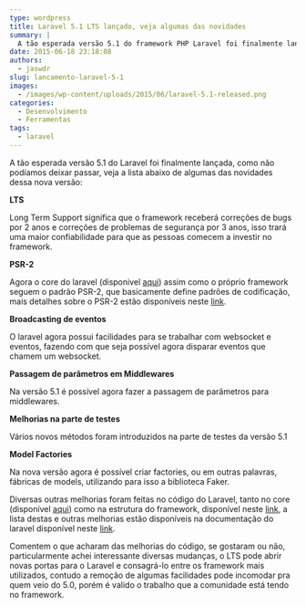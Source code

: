 ```yaml
---
type: wordpress
title: Laravel 5.1 LTS lançado, veja algumas das novidades
summary: |
  A tão esperada versão 5.1 do framework PHP Laravel foi finalmente lançada, confira algumas das novidades
date: 2015-06-18 23:18:08
authors:
  - jaswdr
slug: lancamento-laravel-5-1
images:
  - /images/wp-content/uploads/2015/06/laravel-5.1-released.png
categories:
  - Desenvolvimento
  - Ferramentas
tags:
  - laravel
---
```


A tão esperada versão 5.1 do Laravel foi finalmente lançada, como não podíamos deixar passar, veja a lista abaixo de algumas das novidades dessa nova versão:

<strong>LTS</strong>

Long Term Support significa que o framework receberá correções de bugs por 2 anos e correções de problemas de segurança por 3 anos, isso trará uma maior confiabilidade para que as pessoas comecem a investir no framework.

<!--more-->

<strong>PSR-2</strong>

Agora o core do laravel (disponivel <a href="http://bit.ly/1CfPzta" target="_blank">aqui</a>) assim como o próprio framework seguem o padrão PSR-2, que basicamente define padrões de codificação, mais detalhes sobre o PSR-2 estão disponíveis neste <a href="http://bit.ly/1tt0IGF" target="_blank">link</a>.

<strong>Broadcasting de eventos</strong>

O laravel agora possui facilidades para se trabalhar com websocket e eventos, fazendo com que seja possível agora disparar eventos que chamem um websocket.

<strong>Passagem de parâmetros em Middlewares</strong>

Na versão 5.1 é possível agora fazer a passagem de parâmetros para middlewares.

<strong>Melhorias na parte de testes</strong>

Vários novos métodos foram introduzidos na parte de testes da versão 5.1

<strong>Model Factories</strong>

Na nova versão agora é possível criar factories, ou em outras palavras, fábricas de models, utilizando para isso a biblioteca Faker.

Diversas outras melhorias foram feitas no código do Laravel, tanto no core (disponível <a href="http://bit.ly/1CfPzta" target="_blank">aqui</a>) como na estrutura do framework, disponível neste <a href="http://bit.ly/1Gksp5D" target="_blank">link</a>, a lista destas e outras melhorias estão disponíveis na documentação do laravel disponível neste <a href="http://bit.ly/1flg2R7" target="_blank">link</a>.

Comentem o que acharam das melhorias do código, se gostaram ou não, particularmente achei interessante diversas mudanças, o LTS pode abrir novas portas para o Laravel e consagrá-lo entre os framework mais utilizados, contudo a remoção de algumas facilidades pode incomodar pra quem veio do 5.0, porém é valido o trabalho que a comunidade está tendo no framework.
